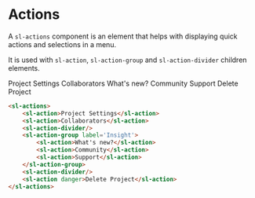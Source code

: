 <script setup>
	import Preview from '../../components/preview.vue';
</script>

# Actions

A `sl-actions` component is an element that helps with displaying quick actions and selections in a menu.

It is used with `sl-action`, `sl-action-group` and `sl-action-divider` children elements.

<Preview>
  <sl-actions>
    <sl-action>Project Settings</sl-action>
		<sl-action>Collaborators</sl-action>
		<sl-action-divider/>
		<sl-action-group label='Insight'>
			<sl-action>What's new?</sl-action>
			<sl-action>Community</sl-action>
			<sl-action>Support</sl-action>
		</sl-action-group>
		<sl-action-divider/>
		<sl-action danger>Delete Project</sl-action>
  </sl-actions>
</Preview>

``` html
<sl-actions>
	<sl-action>Project Settings</sl-action>
	<sl-action>Collaborators</sl-action>
	<sl-action-divider/>
	<sl-action-group label='Insight'>
		<sl-action>What's new?</sl-action>
		<sl-action>Community</sl-action>
		<sl-action>Support</sl-action>
	</sl-action-group>
	<sl-action-divider/>
	<sl-action danger>Delete Project</sl-action>
</sl-actions>
```
